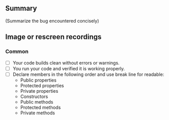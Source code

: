 ## Summary

(Summarize the bug encountered concisely)

## Image or rescreen recordings

### Common

* [ ] Your code builds clean without errors or warnings.
* [ ] You run your code and verified it is working properly.
* [ ] Declare members in the following order and use break line for readable:
  * Public properties 
  * Protected properties 
  * Private properties 
  * Constructors 
  * Public methods 
  * Protected methods 
  * Private methods